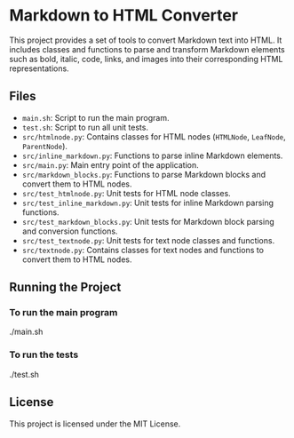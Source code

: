 # Markdown to HTML Converter

This project provides a set of tools to convert Markdown text into HTML. It includes classes and functions to parse and transform Markdown elements such as bold, italic, code, links, and images into their corresponding HTML representations.

## Files

- `main.sh`: Script to run the main program.
- `test.sh`: Script to run all unit tests.
- `src/htmlnode.py`: Contains classes for HTML nodes (`HTMLNode`, `LeafNode`, `ParentNode`).
- `src/inline_markdown.py`: Functions to parse inline Markdown elements.
- `src/main.py`: Main entry point of the application.
- `src/markdown_blocks.py`: Functions to parse Markdown blocks and convert them to HTML nodes.
- `src/test_htmlnode.py`: Unit tests for HTML node classes.
- `src/test_inline_markdown.py`: Unit tests for inline Markdown parsing functions.
- `src/test_markdown_blocks.py`: Unit tests for Markdown block parsing and conversion functions.
- `src/test_textnode.py`: Unit tests for text node classes and functions.
- `src/textnode.py`: Contains classes for text nodes and functions to convert them to HTML nodes.

## Running the Project

### To run the main program

./main.sh

### To run the tests

./test.sh

## License

This project is licensed under the MIT License.
